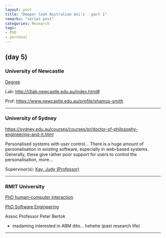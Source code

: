 ```yaml
---
layout: post
title: "Deeper look Australian Uni's - part 1"	
remarks: "series post"
categories: Research
tags: 
- PhD
- personal
---
```


## (day 5)


### University of Newcastle

[Degree](https://www.newcastle.edu.au/about-uon/governance-and-leadership/faculties-and-schools/faculty-of-engineering-and-built-environment/school-of-electrical-engineering-and-computing/school-research/phd-research-masters)

Lab: http://i3lab.newcastle.edu.au/index.html#

Prof: 
https://www.newcastle.edu.au/profile/shamus-smith

------------

### University of Sydney
https://sydney.edu.au/courses/courses/pr/doctor-of-philosophy-engineering-and-it.html


Personalised systems with user control...
There is a huge amount of personalisation in existing software, especially in web-based systems. Generally, these give rather poor support for users to control the personalisation, more...

Supervisor(s): [Kay, Judy (Professor)](https://sydney.edu.au/research/opportunities/supervisors/274)


-----------------

### RMIT University
[PhD human-computer interaction](https://www.rmit.edu.au/study-with-us/levels-of-study/research-programs/phd/phd-business-information-systems-dr201)

[PhD Software Engineering](https://www.rmit.edu.au/study-with-us/levels-of-study/research-programs/phd/phd-computer-science-dr221)


Assoc Professor Peter Bertok

* madaming interested in ABM dito... hehehe (past research life)

------------
